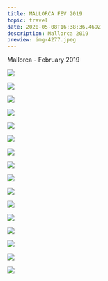 ```yaml
---
title: MALLORCA FEV 2019
topic: travel
date: 2020-05-08T16:38:36.469Z
description: Mallorca 2019
preview: img-4277.jpeg
---
```

Mallorca - February 2019 

![](img-9668-facetune-11-03-2019-19-40-44.jpg)

![](img-9379.jpeg)

![](img-9552.jpeg)

![](img-9378.jpeg)

![](img-4421.jpeg)

![](img-9360-facetune-27-02-2019-21-58-30.jpg)

![](img-4404.jpeg)

![](img-4413.jpeg)

![](img-4265.jpeg)

![](img-4302.jpeg)

![](img-4225.jpeg)

![](img-4254.jpg)

![](img-4253.jpeg)

![](434a3f44-6453-4fee-b20e-54a10b4de288.jpeg)

![](img-4277.jpeg)

![](72c54103-1167-46dd-b325-a1c221a6ac82.jpeg)
